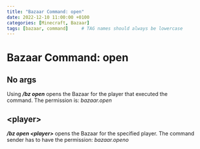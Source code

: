 ```yaml
---
title: "Bazaar Command: open"
date: 2022-12-10 11:00:00 +0100
categories: [Minecraft, Bazaar]
tags: [bazaar, command]     # TAG names should always be lowercase
---
```


# Bazaar Command: open

## No args
Using ***/bz open*** opens the Bazaar for the player that executed the command.
The permission is: *bazaar.open*

## \<player>
***/bz open \<player>*** opens the Bazaar for the specified player. The command sender has to have the permission: *bazaar.openo*